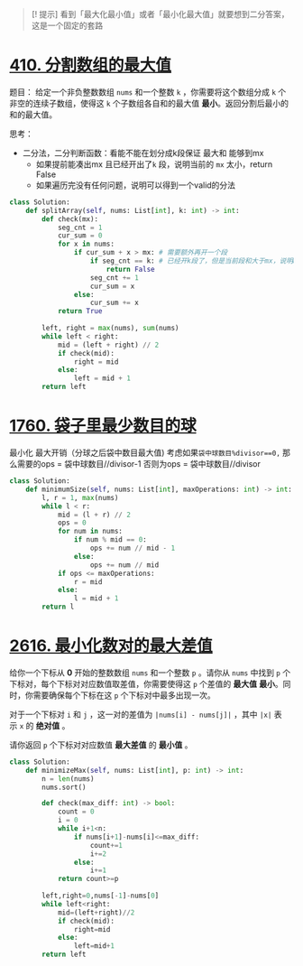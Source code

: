 >[! 提示]
>看到「最大化最小值」或者「最小化最大值」就要想到二分答案，这是一个固定的套路

# [410. 分割数组的最大值](https://leetcode.cn/problems/split-array-largest-sum/)
题目：
给定一个非负整数数组 `nums` 和一个整数 `k` ，你需要将这个数组分成 `k` 个非空的连续子数组，使得这 `k` 个子数组各自和的最大值 **最小**。返回分割后最小的和的最大值。

思考：
- 二分法，二分判断函数：看能不能在划分成k段保证 最大和 能够到mx
	- 如果提前能凑出mx 且已经开出了`k` 段，说明当前的 `mx` 太小，return False
	- 如果遍历完没有任何问题，说明可以得到一个valid的分法
```python
class Solution:
    def splitArray(self, nums: List[int], k: int) -> int:
        def check(mx):
            seg_cnt = 1
            cur_sum = 0
            for x in nums:
                if cur_sum + x > mx: # 需要额外再开一个段
                    if seg_cnt == k: # 已经开k段了，但是当前段和大于mx，说明mx太小了
                        return False
                    seg_cnt += 1
                    cur_sum = x
                else:
                    cur_sum += x
            return True
        
        left, right = max(nums), sum(nums)
        while left < right:
            mid = (left + right) // 2
            if check(mid):
                right = mid
            else:
                left = mid + 1
        return left
```
# [1760. 袋子里最少数目的球](https://leetcode.cn/problems/minimum-limit-of-balls-in-a-bag/)
最小化 最大开销（分球之后袋中数目最大值)
考虑如果`袋中球数目%divisor==0,` 那么需要的ops = 袋中球数目//divisor-1
否则为ops = 袋中球数目//divisor
```python
class Solution:
    def minimumSize(self, nums: List[int], maxOperations: int) -> int:
        l, r = 1, max(nums)
        while l < r:
            mid = (l + r) // 2
            ops = 0
            for num in nums:
                if num % mid == 0:
                    ops += num // mid - 1
                else:
                    ops += num // mid
            if ops <= maxOperations:
                r = mid
            else:
                l = mid + 1
        return l
```
# [2616. 最小化数对的最大差值](https://leetcode.cn/problems/minimize-the-maximum-difference-of-pairs/)
给你一个下标从 **0** 开始的整数数组 `nums` 和一个整数 `p` 。请你从 `nums` 中找到 `p` 个下标对，每个下标对对应数值取差值，你需要使得这 `p` 个差值的 **最大值** **最小**。同时，你需要确保每个下标在这 `p` 个下标对中最多出现一次。

对于一个下标对 `i` 和 `j` ，这一对的差值为 `|nums[i] - nums[j]|` ，其中 `|x|` 表示 `x` 的 **绝对值** 。

请你返回 `p` 个下标对对应数值 **最大差值** 的 **最小值** 。

```python
class Solution:
    def minimizeMax(self, nums: List[int], p: int) -> int:
        n = len(nums)
        nums.sort()

        def check(max_diff: int) -> bool:
            count = 0
            i = 0
            while i+1<n:
                if nums[i+1]-nums[i]<=max_diff:
                    count+=1
                    i+=2
                else:
                    i+=1
            return count>=p
        
        left,right=0,nums[-1]-nums[0]
        while left<right:
            mid=(left+right)//2
            if check(mid):
                right=mid
            else:
                left=mid+1
        return left
```